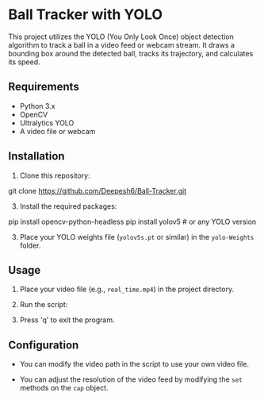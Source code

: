 # Ball Tracker with YOLO

This project utilizes the YOLO (You Only Look Once) object detection algorithm to track a ball in a video feed or webcam stream. It draws a bounding box around the detected ball, tracks its trajectory, and calculates its speed.

## Requirements

- Python 3.x
- OpenCV
- Ultralytics YOLO
- A video file or webcam

## Installation

1. Clone this repository:
   
git clone https://github.com/Deepesh6/Ball-Tracker.git

3. Install the required packages:

pip install opencv-python-headless
pip install yolov5 # or any YOLO version


3. Place your YOLO weights file (`yolov5s.pt` or similar) in the `yolo-Weights` folder.

## Usage

1. Place your video file (e.g., `real_time.mp4`) in the project directory.

2. Run the script:


3. Press 'q' to exit the program.

## Configuration

- You can modify the video path in the script to use your own video file.

- You can adjust the resolution of the video feed by modifying the `set` methods on the `cap` object.




     
